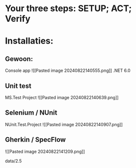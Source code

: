 # Your three steps: SETUP; ACT; Verify

# Installaties:
## Gewoon:
Console app
![[Pasted image 20240822140555.png]]
.NET 6.0

## Unit test
MS.Test Project
![[Pasted image 20240822140639.png]]

## Selenium / NUnit
NUnit.Test.Project
![[Pasted image 20240822140907.png]]

## Gherkin / SpecFlow
![[Pasted image 20240822141209.png]]

data/2.5
